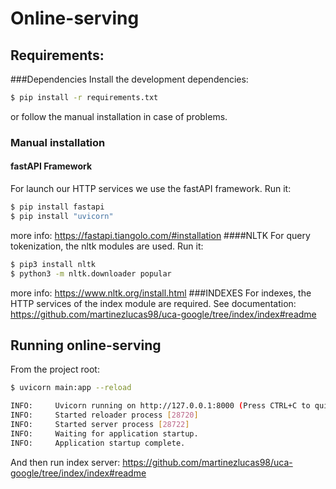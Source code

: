 # Online-serving
## Requirements:
###Dependencies
Install the development dependencies:
```bash
$ pip install -r requirements.txt
```
or follow the manual installation in case of problems.
### Manual installation
#### fastAPI Framework
For launch our HTTP services we use the fastAPI framework.
Run it:
```bash
$ pip install fastapi
$ pip install "uvicorn"
```
more info: https://fastapi.tiangolo.com/#installation
####NLTK
For query tokenization, the nltk modules are used.
Run it:
```bash
$ pip3 install nltk
$ python3 -m nltk.downloader popular
```
more info: https://www.nltk.org/install.html
###INDEXES
For indexes, the HTTP services of the index module are required.
See documentation: https://github.com/martinezlucas98/uca-google/tree/index/index#readme

## Running online-serving
From the project root:
```bash
$ uvicorn main:app --reload

INFO:     Uvicorn running on http://127.0.0.1:8000 (Press CTRL+C to quit)
INFO:     Started reloader process [28720]
INFO:     Started server process [28722]
INFO:     Waiting for application startup.
INFO:     Application startup complete.

```
And then run index server: https://github.com/martinezlucas98/uca-google/tree/index/index#readme
